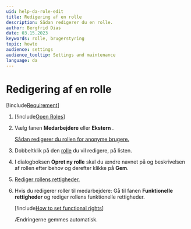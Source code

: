 ```yaml
---
uid: help-da-role-edit
title: Redigering af en rolle
description: Sådan redigerer du en rolle.
author: Bergfrid Dias
date: 03.15.2023
keywords: rolle, brugerstyring
topic: howto
audience: settings
audience_tooltip: Settings and maintenance
language: da
---
```


# Redigering af en rolle

[!include[Requirement](../includes/note-anon-req.md)]

1. [!include[Open Roles](includes/open-roles.md)]

2. Vælg fanen **Medarbejdere** eller **Ekstern** .

    [Sådan redigerer du rollen for anonyme brugere.][1]

3. Dobbeltklik på den [rolle][3] du vil redigere, på listen.

4. I dialogboksen **Opret ny rolle** skal du ændre navnet på og beskrivelsen af rollen efter behov og derefter klikke på **Gem**.

5. [Rediger rollens rettigheder.][4]

6. Hvis du redigerer roller til medarbejdere: Gå til fanen **Funktionelle rettigheder** og rediger rollens funktionelle rettigheder.

    [!include[How to set functional rights](includes/add-remove-right.md)]

    Ændringerne gemmes automatisk.

<!-- Referenced links -->
[1]: edit-rights-for-anonymous-users.md
[3]: index.md
[4]: set-data-rights-for-role.md

<!-- Referenced images -->
